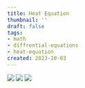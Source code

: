 ```yaml
---
title: Heat Equation
thumbnail: ''
draft: false
tags:
- math
- diffrential-equations
- heat-equation
created: 2023-10-03
---
```


![](heat-equation1.png)
![](heat-equation2.png)
![](heat-equation3.png)
